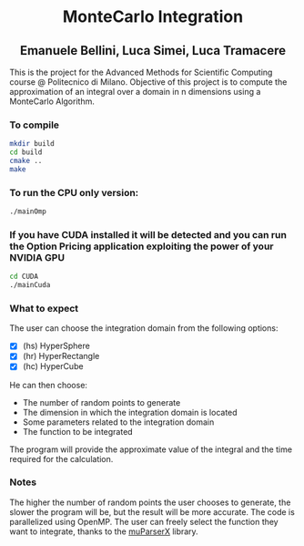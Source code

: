# <div align="center"> MonteCarlo Integration </div>
## <div align="center"> Emanuele Bellini, Luca Simei, Luca Tramacere </div>

This is the project for the Advanced Methods for Scientific Computing course @ Politecnico di Milano. Objective of this project is to compute the approximation of an integral over a domain in n dimensions using a MonteCarlo Algorithm.

### To compile

```bash
mkdir build
cd build
cmake ..
make
```
### To run the CPU only version:
```bash
./mainOmp
```

### If you have CUDA installed it will be detected and you can run the Option Pricing application exploiting the power of your NVIDIA GPU

```bash
cd CUDA
./mainCuda
```

### What to expect
The user can choose the integration domain from the following options:
- [x] (hs) HyperSphere
- [x] (hr) HyperRectangle
- [x] (hc) HyperCube

He can then choose:

- The number of random points to generate
- The dimension in which the integration domain is located
- Some parameters related to the integration domain
- The function to be integrated

The program will provide the approximate value of the integral and the time required for the calculation.

### Notes
The higher the number of random points the user chooses to generate, the slower the program will be, but the result will be more accurate. The code is parallelized using OpenMP. The user can freely select the function they want to integrate, thanks to the [muParserX](https://github.com/beltoforion/muparserx) library.

